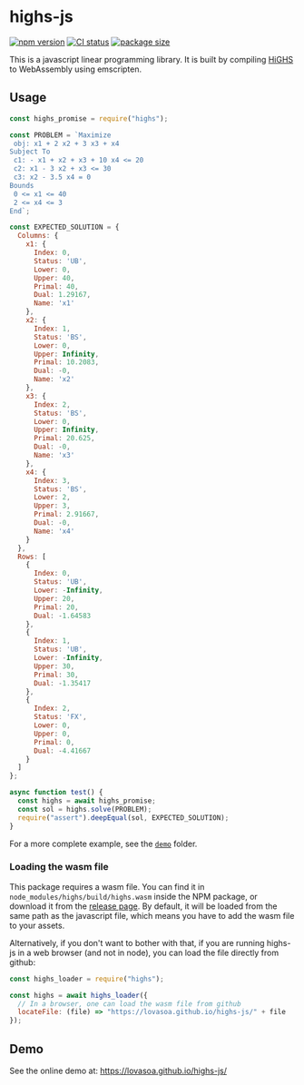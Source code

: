 # highs-js

[![npm version](https://badge.fury.io/js/highs.svg)](https://www.npmjs.com/package/highs)
[![CI status](https://github.com/lovasoa/highs-js/actions/workflows/CI.yml/badge.svg)](https://github.com/lovasoa/highs-js/actions/workflows/CI.yml)
[![package size](https://badgen.net/bundlephobia/minzip/highs)](https://bundlephobia.com/result?p=highs)

This is a javascript linear programming library.
It is built by compiling [HiGHS](https://highs.dev) to WebAssembly using emscripten.

## Usage

```js
const highs_promise = require("highs");

const PROBLEM = `Maximize
 obj: x1 + 2 x2 + 3 x3 + x4
Subject To
 c1: - x1 + x2 + x3 + 10 x4 <= 20
 c2: x1 - 3 x2 + x3 <= 30
 c3: x2 - 3.5 x4 = 0
Bounds
 0 <= x1 <= 40
 2 <= x4 <= 3
End`;

const EXPECTED_SOLUTION = {
  Columns: {
    x1: {
      Index: 0,
      Status: 'UB',
      Lower: 0,
      Upper: 40,
      Primal: 40,
      Dual: 1.29167,
      Name: 'x1'
    },
    x2: {
      Index: 1,
      Status: 'BS',
      Lower: 0,
      Upper: Infinity,
      Primal: 10.2083,
      Dual: -0,
      Name: 'x2'
    },
    x3: {
      Index: 2,
      Status: 'BS',
      Lower: 0,
      Upper: Infinity,
      Primal: 20.625,
      Dual: -0,
      Name: 'x3'
    },
    x4: {
      Index: 3,
      Status: 'BS',
      Lower: 2,
      Upper: 3,
      Primal: 2.91667,
      Dual: -0,
      Name: 'x4'
    }
  },
  Rows: [
    {
      Index: 0,
      Status: 'UB',
      Lower: -Infinity,
      Upper: 20,
      Primal: 20,
      Dual: -1.64583
    },
    {
      Index: 1,
      Status: 'UB',
      Lower: -Infinity,
      Upper: 30,
      Primal: 30,
      Dual: -1.35417
    },
    {
      Index: 2,
      Status: 'FX',
      Lower: 0,
      Upper: 0,
      Primal: 0,
      Dual: -4.41667
    }
  ]
};

async function test() {
  const highs = await highs_promise;
  const sol = highs.solve(PROBLEM);
  require("assert").deepEqual(sol, EXPECTED_SOLUTION);
}
```

For a more complete example, see the [`demo`](./demo/) folder.

### Loading the wasm file

This package requires a wasm file.
You can find it in `node_modules/highs/build/highs.wasm` inside the NPM package,
or download it from the [release page](https://github.com/lovasoa/highs-js/releases).
By default, it will be loaded from the same path as the javascript file,
which means you have to add the wasm file to your assets.

Alternatively, if you don't want to bother with that, 
if you are running highs-js in a web browser (and not in node),
you can load the file directly from github:

```js
const highs_loader = require("highs");

const highs = await highs_loader({
  // In a browser, one can load the wasm file from github
  locateFile: (file) => "https://lovasoa.github.io/highs-js/" + file
});
```

## Demo

See the online demo at: https://lovasoa.github.io/highs-js/
